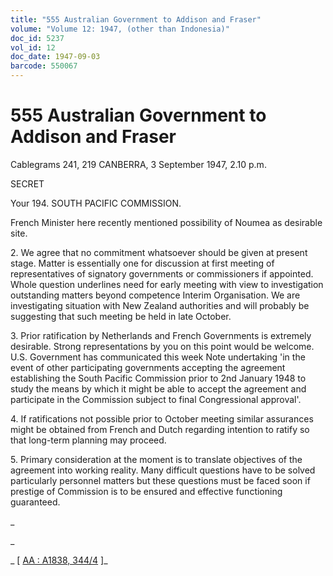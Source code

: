 ```yaml
---
title: "555 Australian Government to Addison and Fraser"
volume: "Volume 12: 1947, (other than Indonesia)"
doc_id: 5237
vol_id: 12
doc_date: 1947-09-03
barcode: 550067
---
```


# 555 Australian Government to Addison and Fraser

Cablegrams 241, 219 CANBERRA, 3 September 1947, 2.10 p.m.

SECRET

Your 194. SOUTH PACIFIC COMMISSION.

French Minister here recently mentioned possibility of Noumea as desirable site.

2\. We agree that no commitment whatsoever should be given at present stage. Matter is essentially one for discussion at first meeting of representatives of signatory governments or commissioners if appointed. Whole question underlines need for early meeting with view to investigation outstanding matters beyond competence Interim Organisation. We are investigating situation with New Zealand authorities and will probably be suggesting that such meeting be held in late October.

3\. Prior ratification by Netherlands and French Governments is extremely desirable. Strong representations by you on this point would be welcome. U.S. Government has communicated this week Note undertaking 'in the event of other participating governments accepting the agreement establishing the South Pacific Commission prior to 2nd January 1948 to study the means by which it might be able to accept the agreement and participate in the Commission subject to final Congressional approval'.

4\. If ratifications not possible prior to October meeting similar assurances might be obtained from French and Dutch regarding intention to ratify so that long-term planning may proceed.

5\. Primary consideration at the moment is to translate objectives of the agreement into working reality. Many difficult questions have to be solved particularly personnel matters but these questions must be faced soon if prestige of Commission is to be ensured and effective functioning guaranteed.

_

_

_ [ [AA : A1838, 344/4](http://www.naa.gov.au/cgi-bin/Search?O=I&Number=550067) ]_
